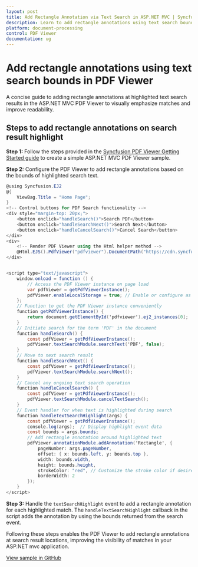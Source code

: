 ```yaml
---
layout: post
title: Add Rectangle Annotation via Text Search in ASP.NET MVC | Syncfusion
description: Learn to add rectangle annotations using text search bounds in the Syncfusion ASP.NET MVC PDF Viewer component, including initialization and search controls.
platform: document-processing
control: PDF Viewer
documentation: ug
---
```


# Add rectangle annotations using text search bounds in PDF Viewer

A concise guide to adding rectangle annotations at highlighted text search results in the ASP.NET MVC PDF Viewer to visually emphasize matches and improve readability.

## Steps to add rectangle annotations on search result highlight

**Step 1:** Follow the steps provided in the [Syncfusion PDF Viewer Getting Started guide](https://help.syncfusion.com/document-processing/pdf/pdf-viewer/asp-net-mvc/getting-started) to create a simple ASP.NET MVC PDF Viewer sample.

**Step 2:** Configure the PDF Viewer to add rectangle annotations based on the bounds of highlighted search text.

```cs
@using Syncfusion.EJ2
@{
    ViewBag.Title = "Home Page";
}
<!-- Control buttons for PDF Search functionality -->
<div style="margin-top: 20px;">
    <button onclick="handleSearch()">Search PDF</button>
    <button onclick="handleSearchNext()">Search Next</button>
    <button onclick="handleCancelSearch()">Cancel Search</button>
</div>
<div>
    <!-- Render PDF Viewer using the Html helper method -->
    @Html.EJS().PdfViewer("pdfviewer").DocumentPath("https://cdn.syncfusion.com/content/pdf/pdf-succinctly.pdf").TextSearchHighlight("handleTextSearchHighlight").Render()
</div>


<script type="text/javascript">
    window.onload = function () {
        // Access the PDF Viewer instance on page load
        var pdfViewer = getPdfViewerInstance();
        pdfViewer.enableLocalStorage = true; // Enable or configure as needed
    };
    // Function to get the PDF Viewer instance conveniently
    function getPdfViewerInstance() {
        return document.getElementById('pdfviewer').ej2_instances[0];
    }
    // Initiate search for the term 'PDF' in the document
    function handleSearch() {
        const pdfViewer = getPdfViewerInstance();
        pdfViewer.textSearchModule.searchText('PDF', false);
    }
    // Move to next search result
    function handleSearchNext() {
        const pdfViewer = getPdfViewerInstance();
        pdfViewer.textSearchModule.searchNext();
    }
    // Cancel any ongoing text search operation
    function handleCancelSearch() {
        const pdfViewer = getPdfViewerInstance();
        pdfViewer.textSearchModule.cancelTextSearch();
    }
    // Event handler for when text is highlighted during search
    function handleTextSearchHighlight(args) {
        const pdfViewer = getPdfViewerInstance();
        console.log(args);  // Display highlight event data
        const bounds = args.bounds;
        // Add rectangle annotation around highlighted text
        pdfViewer.annotationModule.addAnnotation('Rectangle', {
            pageNumber: args.pageNumber,
            offset: { x: bounds.left, y: bounds.top },
            width: bounds.width,
            height: bounds.height,
            strokeColor: "red", // Customize the stroke color if desired
            borderWidth: 2
        });
    }
</script>
```

**Step 3:** Handle the `textSearchHighlight` event to add a rectangle annotation for each highlighted match. The `handleTextSearchHighlight` callback in the script adds the annotation by using the bounds returned from the search event.

Following these steps enables the PDF Viewer to add rectangle annotations at search result locations, improving the visibility of matches in your ASP.NET mvc application.

[View sample in GitHub](https://github.com/SyncfusionExamples/mvc-pdf-viewer-examples/tree/master/How%20to)
